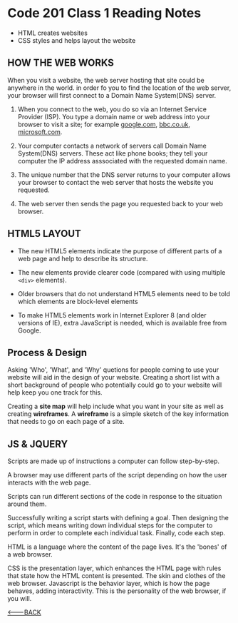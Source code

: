 # Code 201 Class 1 Reading Notes

* HTML creates websites
* CSS styles and helps layout the website

## HOW THE WEB WORKS

When you visit a website, the web server hosting that site could be anywhere in the world. in order fo you to find the location of the web server, your browser will first connect to a Domain Name System(DNS) server.

1) When you connect to the web, you do so via an Internet Service Provider (ISP). You type a domain name or web address into your browser to visit a site; for example [google.com](https://google.com/), [bbc.co.uk](https://www.bbc.com/), [microsoft.com](https://www.microsoft.com/en-us/).

2) Your computer contacts a network of servers call Domain Name System(DNS) servers. These act like phone books; they tell your computer the IP address asssociated with the requested domain name.

3) The unique number that the DNS server returns to your computer allows your browser to contact the web server that hosts the website you requested.

4) The web server then sends the page you requested back to your web browser.

## HTML5 LAYOUT

* The new HTML5 elements indicate the purpose of different parts of a web page and help to describe its structure.

* The new elements provide clearer code (compared with using multiple `<div>` elements).

* Older browsers that do not understand HTML5 elements need to be told which elements are block-level elements

* To make HTML5 elements work in Internet Explorer 8 (and older versions of IE), extra JavaScript is needed, which is available free from Google.

## Process & Design

Asking 'Who', 'What', and 'Why' quetions for people coming to use your website will aid in the design of your website. Creating a short list with a short background of people who potentially could go to your website will help keep you one track for this.

Creating a **site map** will help include what you want in your site as well as creating **wireframes**. A **wireframe** is a simple sketch of the key information that needs to go on each page of a site.

## JS & JQUERY

Scripts are made up of instructions a computer can follow step-by-step.

A browser may use different parts of the script depending on how the user interacts with the web page.

Scripts can run different sections of the code in response to the situation around them.

Successfully writing a script starts with defining a goal. Then designing the script, which means writing down individual steps for the computer to perform in order to complete each individual task. Finally, code each step.

HTML is a language where the content of the page lives. It's the 'bones' of a web browser.

CSS is the presentation layer, which enhances the HTML page with rules that state how the HTML content is presented. The skin and clothes of the web browser. Javascript is the behavior layer, which is how the page behaves, adding interactivity. This is the personality of the web browser, if you will.

[<---BACK](README.md)
